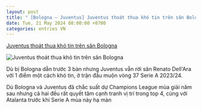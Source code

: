 ```yaml
---
layout: post
title: " [Bologna – Juventus] Juventus thoát thua khó tin trên sân Bologna"
date: Tue, 21 May 2024 08:00:00 +0700
categories: entries VN
---
```

[Juventus thoát thua khó tin trên sân Bologna](https://baoangiang.com.vn/juventus-thoat-thua-kho-tin-tren-san-bologna-a395951.html)

![Juventus thoát thua khó tin trên sân Bologna](https://images.baoangiang.com.vn/image/news/2024/20240521/thumbnail/750x450/juventus-thoat-thua-_1966_1716254651.jpg)

Dù bị Bologna dẫn trước 3 bàn nhưng Juventus vẫn rời sân Renato Dell'Ara với 1 điểm một cách khó tin, ở trận đấu muộn vòng 37 Serie A 2023/24.

Dù Bologna và Juventus đã chắc suất dự Champions League mùa giải năm sau nhưng cả hai đều rất quyết tâm cạnh tranh vị trí trong top 4, cùng với Atalanta trước khi Serie A mùa này hạ màn

